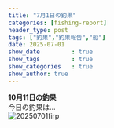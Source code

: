 ```yaml
---
title: "7月1日の釣果"
categories: [fishing-report]
header_type: post
tags: ["釣果","釣果報告","船"]
date: 2025-07-01
show_date         : true
show_tags         : true
show_categories   : true
show_author: true
---
```

**10月11日の釣果**
<br>
今日の釣果は…  
![20250701firp](https://cf684707.cloudfree.jp/nxcd/index.php/apps/files_sharing/publicpreview/9dzKmpGokGnjekD?file=/&fileId=243&x=1680&y=1050&a=true&etag=0be4e4e9724546f88e562e631365f5e7 "2025/07/01の釣果")





